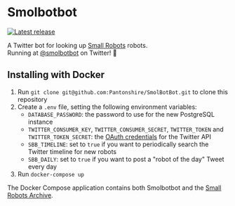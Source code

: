 # Smolbotbot

[![Latest release](https://img.shields.io/github/v/release/pantonshire/smolbotbot)](https://github.com/Pantonshire/SmolBotBot/releases/latest)

A Twitter bot for looking up [Small Robots](https://twitter.com/smolrobots) robots.  
Running at [@smolbotbot](https://twitter.com/smolbotbot) on Twitter! 🤖

## Installing with Docker
1. Run `git clone git@github.com:Pantonshire/SmolBotBot.git` to clone this repository
2. Create a `.env` file, setting the following environment variables:
    - `DATABASE_PASSWORD`: the password to use for the new PostgreSQL instance
    - `TWITTER_CONSUMER_KEY`, `TWITTER_CONSUMER_SECRET`, `TWITTER_TOKEN` and `TWITTER_TOKEN_SECRET`: the [OAuth credentials](https://developer.twitter.com/en/docs/authentication/oauth-1-0a) for the Twitter API
    - `SBB_TIMELINE`: set to `true` if you want to periodically search the Twitter timeline for new robots
    - `SBB_DAILY`: set to `true` if you want to post a "robot of the day" Tweet every day
3. Run `docker-compose up`

The Docker Compose application contains both Smolbotbot and the [Small Robots Archive](https://github.com/Pantonshire/small_robots_archive).

